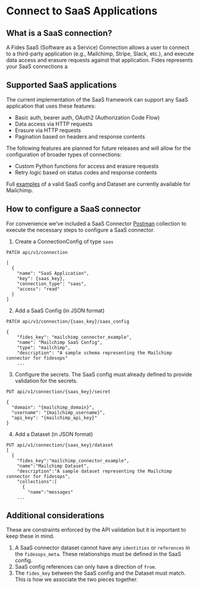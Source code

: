 # Connect to SaaS Applications

## What is a SaaS connection?

A Fides SaaS (Software as a Service) Connection allows a user to connect to a third-party application (e.g., Mailchimp, Stripe, Slack, etc.), and execute data access and erasure requests against that application. Fides represents your SaaS connections a

## Supported SaaS applications

The current implementation of the SaaS framework can support any SaaS application that uses these features:

- Basic auth, bearer auth, OAuth2 (Authorization Code Flow)
- Data access via HTTP requests
- Erasure via HTTP requests
- Pagination based on headers and response contents

The following features are planned for future releases and will allow for the configuration of broader types of connections:

- Custom Python functions for access and erasure requests
- Retry logic based on status codes and response contents

Full [examples](https://github.com/ethyca/fidesops/tree/main/data/saas) of a valid SaaS config and Dataset are currently available for Mailchimp.

## How to configure a SaaS connector

For convenience we've included a SaaS Connector [Postman](../postman/using_postman.md) collection to execute the necessary steps to configure a SaaS connector.

1. Create a ConnectionConfig of type `saas`
```
PATCH api/v1/connection

[
  {
    "name": "SaaS Application",
    "key": {saas_key},
    "connection_type": "saas",
    "access": "read"
  }
]
```
2. Add a SaaS Config (in JSON format)
```
PATCH api/v1/connection/{saas_key}/saas_config

{
    "fides_key": "mailchimp_connector_example",
    "name": "Mailchimp SaaS Config",
    "type": "mailchimp",
    "description": "A sample schema representing the Mailchimp connector for fidesops"
    ...
```
3. Configure the secrets. The SaaS config must already defined to provide validation for the secrets.
```
PUT api/v1/connection/{saas_key}/secret

{
  "domain": "{mailchimp_domain}",
  "username": "{mailchimp_username}",
  "api_key": "{mailchimp_api_key}"
}
```
4. Add a Dataset (in JSON format)
```
PUT api/v1/connection/{saas_key}/dataset
[
  {
    "fides_key":"mailchimp_connector_example",
    "name":"Mailchimp Dataset",
    "description":"A sample dataset representing the Mailchimp connector for fidesops",
    "collections":[
      {
        "name":"messages"
    ...
```

## Additional considerations
These are constraints enforced by the API validation but it is important to keep these in mind.

1. A SaaS connector dataset cannot have any `identities` or `references` in the `fidesops_meta`. These relationships must be defined in the SaaS config.
2. SaaS config references can only have a direction of `from`.
3. The `fides_key` between the SaaS config and the Dataset must match. This is how we associate the two pieces together.